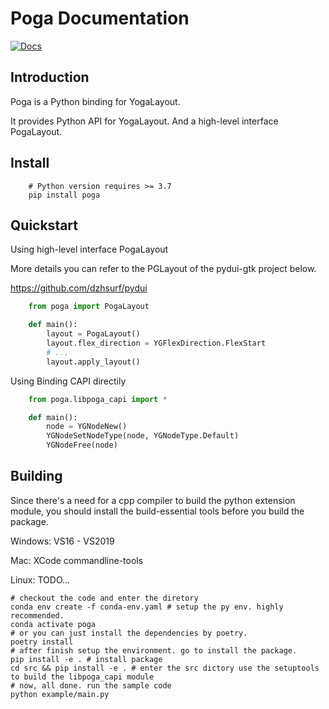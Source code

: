 Poga Documentation
=================

[![Docs](https://img.shields.io/badge/docs-latest-informational)](https://dzhsurf.github.io/poga/)

Introduction
-----------------

Poga is a Python binding for YogaLayout.

It provides Python API for YogaLayout. And a high-level interface PogaLayout.

Install
-------

```shell
    # Python version requires >= 3.7
    pip install poga
```

Quickstart
----------

Using high-level interface PogaLayout

More details you can refer to the PGLayout of the pydui-gtk project below.

https://github.com/dzhsurf/pydui

```python
    from poga import PogaLayout

    def main():
        layout = PogaLayout()
        layout.flex_direction = YGFlexDirection.FlexStart
        # ...
        layout.apply_layout()
```

Using Binding CAPI directily

```python
    from poga.libpoga_capi import *

    def main():
        node = YGNodeNew()
        YGNodeSetNodeType(node, YGNodeType.Default)
        YGNodeFree(node)
```

Building
--------

Since there's a need for a cpp compiler to build the python extension module, you should install the build-essential tools before you build the package. 

Windows: VS16 - VS2019

Mac: XCode commandline-tools

Linux: TODO...

```shell
# checkout the code and enter the diretory
conda env create -f conda-env.yaml # setup the py env. highly recommended.
conda activate poga
# or you can just install the dependencies by poetry. 
poetry install
# after finish setup the environment. go to install the package.
pip install -e . # install package
cd src && pip install -e . # enter the src dictory use the setuptools to build the libpoga_capi module
# now, all done. run the sample code 
python example/main.py
```

